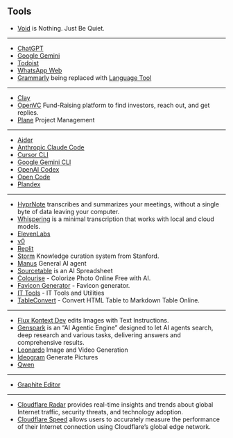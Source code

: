 ## Tools

- [Void](https://void.oinam.com) is Nothing. Just Be Quiet.

---

- [ChatGPT](https://chatgpt.com)
- [Google Gemini](https://gemini.google.com/)
- [Todoist](https://app.todoist.com/)
- [WhatsApp Web](https://web.whatsapp.com/)
- [Grammarly](https://app.grammarly.com/) being replaced with [Language Tool](https://languagetool.org/editor/)

---

- [Clay](https://app.clay.com/)
- [OpenVC](https://www.openvc.app/dashboard) Fund-Raising platform to find investors, reach out, and get replies.
- [Plane](https://plane.so/) Project Management

---

- [Aider](https://aider.chat)
- [Anthropic Claude Code](https://github.com/anthropics/claude-code)
- [Cursor CLI](https://cursor.com/cli)
- [Google Gemini CLI](https://github.com/google-gemini/gemini-cli)
- [OpenAI Codex](https://github.com/openai/codex)
- [Open Code](https://opencode.ai)
- [Plandex](https://plandex.ai)

---

- [HyprNote](https://hyprnote.com) transcribes and summarizes your meetings, without a single byte of data leaving your computer.
- [Whispering](https://github.com/epicenter-so/epicenter/tree/main/apps/whispering) is a minimal transcription that works with local and cloud models.
- [ElevenLabs](https://elevenlabs.io)
- [v0](https://v0.dev)
- [Replit](https://replit.com/~)
- [Storm](https://storm.genie.stanford.edu) Knowledge curation system from Stanford.
- [Manus](https://manus.im/) General AI agent
- [Sourcetable](https://sourcetable.com) is an AI Spreadsheet
- [Colourise](https://colourise.com) - Colorize Photo Online Free with AI.
- [Favicon Generator](https://realfavicongenerator.net) - Favicon generator.
- [IT Tools](https://it-tools.tech) - IT Tools and Utilities
- [TableConvert](https://tableconvert.com/html-to-markdown) - Convert HTML Table to Markdown Table Online.

---

- [Flux Kontext Dev](https://flux-kontext-dev.com) edits Images with Text Instructions.
- [Genspark](https://www.genspark.ai) is an “AI Agentic Engine” designed to let AI agents search, deep research and various tasks, delivering answers and comprehensive results.
- [Leonardo](https://app.leonardo.ai/) Image and Video Generation
- [Ideogram](https://ideogram.ai/) Generate Pictures
- [Qwen](https://qwen.ai/)

---

- [Graphite Editor](https://editor.graphite.rs)

---

- [Cloudflare Radar](https://radar.cloudflare.com) provides real-time insights and trends about global Internet traffic, security threats, and technology adoption.
- [Cloudflare Speed](https://speed.cloudflare.com) allows users to accurately measure the performance of their Internet connection using Cloudflare’s global edge network.